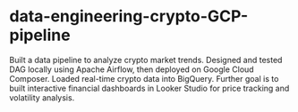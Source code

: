 # data-engineering-crypto-GCP-pipeline
Built a data pipeline to analyze crypto market trends. Designed and tested DAG locally using Apache Airflow, then deployed on Google Cloud Composer. Loaded real-time crypto data into BigQuery. Further goal is to built interactive financial dashboards in Looker Studio for price tracking and volatility analysis. 
